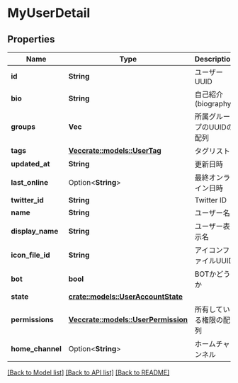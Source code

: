 # MyUserDetail

## Properties

Name | Type | Description | Notes
------------ | ------------- | ------------- | -------------
**id** | **String** | ユーザーUUID | 
**bio** | **String** | 自己紹介(biography) | 
**groups** | **Vec<String>** | 所属グループのUUIDの配列 | 
**tags** | [**Vec<crate::models::UserTag>**](UserTag.md) | タグリスト | 
**updated_at** | **String** | 更新日時 | 
**last_online** | Option<**String**> | 最終オンライン日時 | 
**twitter_id** | **String** | Twitter ID | 
**name** | **String** | ユーザー名 | 
**display_name** | **String** | ユーザー表示名 | 
**icon_file_id** | **String** | アイコンファイルUUID | 
**bot** | **bool** | BOTかどうか | 
**state** | [**crate::models::UserAccountState**](UserAccountState.md) |  | 
**permissions** | [**Vec<crate::models::UserPermission>**](UserPermission.md) | 所有している権限の配列 | 
**home_channel** | Option<**String**> | ホームチャンネル | 

[[Back to Model list]](../README.md#documentation-for-models) [[Back to API list]](../README.md#documentation-for-api-endpoints) [[Back to README]](../README.md)


